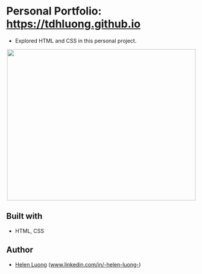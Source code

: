 # Personal Portfolio: https://tdhluong.github.io

- Explored HTML and CSS in this personal project.

<p align="center">
  <img width="500" height="400" src="./src/myweb.png">
</p>

## Built with

- HTML, CSS

## Author

- [Helen Luong](https://github.com/tdhluong) (www.linkedin.com/in/-helen-luong-)
